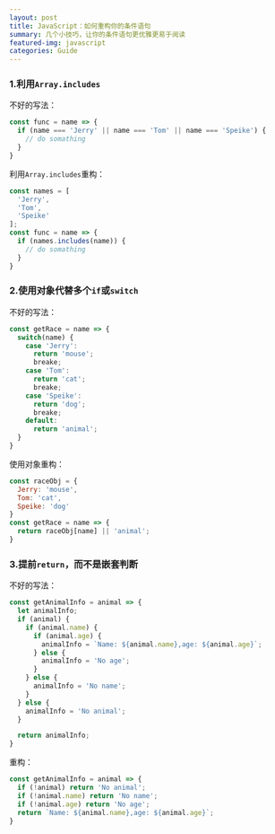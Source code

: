 ```yaml
---
layout: post
title: JavaScript：如何重构你的条件语句
summary: 几个小技巧，让你的条件语句更优雅更易于阅读
featured-img: javascript
categories: Guide
---
```


### 1.利用`Array.includes`

不好的写法：

```javascript
const func = name => {
  if (name === 'Jerry' || name === 'Tom' || name === 'Speike') {
    // do somathing
  }
}
```

利用`Array.includes`重构：

```javascript
const names = [
  'Jerry',
  'Tom',
  'Speike'
];
const func = name => {
  if (names.includes(name)) {
    // do somathing
  }
}
```

### 2.使用对象代替多个`if`或`switch`

不好的写法：

```javascript
const getRace = name => {
  switch(name) {
    case 'Jerry':
      return 'mouse';
      breake;
    case 'Tom':
      return 'cat';
      breake;
    case 'Speike':
      return 'dog';
      breake;
    default:
      return 'animal';
  }
}
```

使用对象重构：

```javascript
const raceObj = {
  Jerry: 'mouse',
  Tom: 'cat',
  Speike: 'dog'
}
const getRace = name => {
  return raceObj[name] || 'animal';
}
```

### 3.提前`return`，而不是嵌套判断

不好的写法：

```javascript
const getAnimalInfo = animal => {
  let animalInfo;
  if (animal) {
    if (animal.name) {
      if (animal.age) {
        animalInfo = `Name: ${animal.name},age: ${animal.age}`;
      } else {
        animalInfo = 'No age';
      }
    } else {
      animalInfo = 'No name';
    }
  } else {
    animalInfo = 'No animal';
  }

  return animalInfo;
}
```

重构：

```javascript
const getAnimalInfo = animal => {
  if (!animal) return 'No animal';
  if (!animal.name) return 'No name';
  if (!animal.age) return 'No age';
  return `Name: ${animal.name},age: ${animal.age}`;
}
```